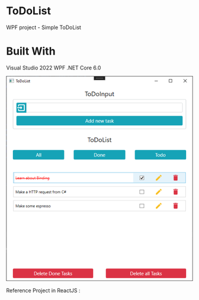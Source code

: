# ToDoList
WPF project - Simple ToDoList

# Built With
Visual Studio 2022
WPF .NET Core 6.0

![Screenshot of App](/screenshot.png?raw=true)

Reference Project in ReactJS :
